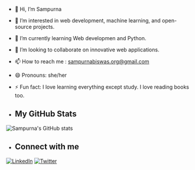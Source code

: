 - 👋 Hi, I’m Sampurna
- 👀 I’m interested in web development, machine learning, and open-source projects. 
- 🌱 I’m currently learning Web developmen and Python.
- 💞️ I’m looking to collaborate on innovative web applications.
- 📫 How to reach me : sampurnabiswas.org@gmail.com 
- 😄 Pronouns: she/her
- ⚡ Fun fact: I love learning everything except study. I love reading books too.

- ## My GitHub Stats
![Sampurna's GitHub stats](https://github-readme-stats.vercel.app/api?username=SamPurna023&show_icons=true&theme=radical)

- ## Connect with me
[![LinkedIn](https://img.shields.io/badge/LinkedIn-blue?style=flat&logo=linkedin&logoColor=white)](https://www.linkedin.com/in/sampurna-biswas-7487bb290)
[![Twitter](https://img.shields.io/badge/Twitter-blue?style=flat&logo=twitter&logoColor=white)](https://x.com/SampurnaBiswa23)

<!---
SamPurna023/SamPurna023 is a ✨ special ✨ repository because its `README.md` (this file) appears on your GitHub profile.
You can click the Preview link to take a look at your changes.
--->
